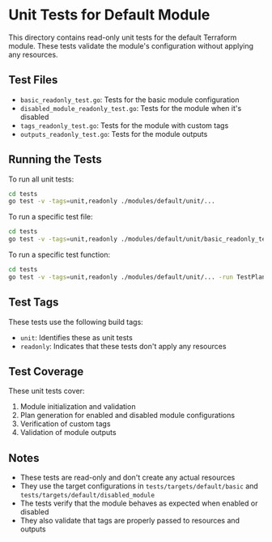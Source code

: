 # Unit Tests for Default Module

This directory contains read-only unit tests for the default Terraform module. These tests validate the module's configuration without applying any resources.

## Test Files

- `basic_readonly_test.go`: Tests for the basic module configuration
- `disabled_module_readonly_test.go`: Tests for the module when it's disabled
- `tags_readonly_test.go`: Tests for the module with custom tags
- `outputs_readonly_test.go`: Tests for the module outputs

## Running the Tests

To run all unit tests:

```bash
cd tests
go test -v -tags=unit,readonly ./modules/default/unit/...
```

To run a specific test file:

```bash
cd tests
go test -v -tags=unit,readonly ./modules/default/unit/basic_readonly_test.go
```

To run a specific test function:

```bash
cd tests
go test -v -tags=unit,readonly ./modules/default/unit/... -run TestPlanningOnTargetWhenModuleEnabled
```

## Test Tags

These tests use the following build tags:

- `unit`: Identifies these as unit tests
- `readonly`: Indicates that these tests don't apply any resources

## Test Coverage

These unit tests cover:

1. Module initialization and validation
2. Plan generation for enabled and disabled module configurations
3. Verification of custom tags
4. Validation of module outputs

## Notes

- These tests are read-only and don't create any actual resources
- They use the target configurations in `tests/targets/default/basic` and `tests/targets/default/disabled_module`
- The tests verify that the module behaves as expected when enabled or disabled
- They also validate that tags are properly passed to resources and outputs 
